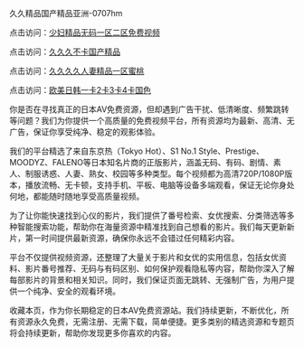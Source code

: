 久久精品国产精品亚洲-0707hm


点击访问：<a href="https://rtj-3zo.pages.dev/">少妇精品无码一区二区免费视频</a>

点击访问：<a href="https://vassv.pages.dev/">久久久不卡国产精品</a>

点击访问：<a href="https://gda-c7m.pages.dev/">久久久久人妻精品一区蜜桃</a>

点击访问：<a href="https://cfad.pages.dev/">欧美日韩一卡2卡3卡4卡国色</a>


你是否在寻找真正的日本AV免费资源，但却遇到广告干扰、低清晰度、频繁跳转等问题？我们为你提供一个高质量的免费视频平台，所有资源均为最新、高清、无广告，保证你享受纯净、稳定的观影体验。

我们的平台精选了来自东京热（Tokyo Hot）、S1 No.1 Style、Prestige、MOODYZ、FALENO等日本知名片商的正版影片，涵盖无码、有码、剧情、素人、制服诱惑、人妻、熟女、校园等多种类型。每个视频都为高清720P/1080P版本，播放流畅、无卡顿，支持手机、平板、电脑等设备多端观看，保证无论你身处何地，都能随时随地享受高质量视频。

为了让你能快速找到心仪的影片，我们提供了番号检索、女优搜索、分类筛选等多种智能搜索功能，帮助你在海量资源中精准找到自己想看的影片。我们每天更新新片，第一时间提供最新资源，确保你永远不会错过任何精彩内容。

平台不仅提供视频资源，还整理了大量关于影片和女优的实用信息，包括女优资料、影片番号推荐、无码与有码区别、如何保护观看隐私等内容，帮助你深入了解每部影片的背景和相关知识。同时，我们保证页面无跳转、无强制广告，为用户提供一个纯净、安全的观看环境。

收藏本页，作为你长期稳定的日本AV免费资源站。我们持续更新，不断优化，所有资源永久免费，无需注册、无需下载，简单便捷。更多类别的精选资源和专题页将会持续更新，帮助你发现更多你喜欢的内容。

<span style="display:none;">[Canonical link]( ）</span>
